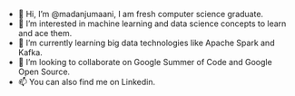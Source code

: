 - 👋 Hi, I’m @madanjumaani, I am fresh computer science graduate.
- 👀 I’m interested in machine learning and data science concepts to learn and ace them.
- 🌱 I’m currently learning big data technologies like Apache Spark and Kafka.
- 💞️ I’m looking to collaborate on Google Summer of Code and Google Open Source.
- 📫 You can also find me on Linkedin.

<!---
madanjumaani/madanjumaani is a ✨ special ✨ repository because its `README.md` (this file) appears on your GitHub profile.
You can click the Preview link to take a look at your changes.
--->
